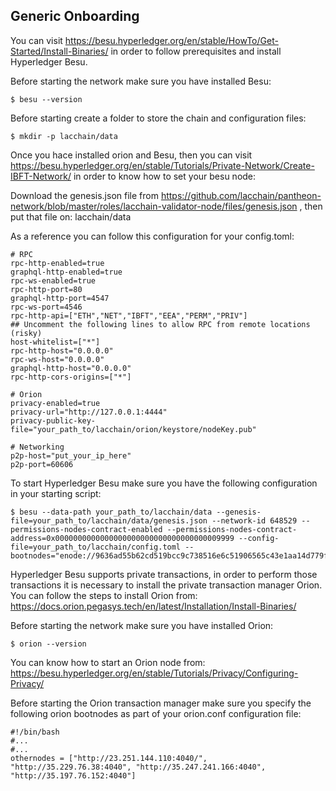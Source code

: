 ## Generic Onboarding

You can visit https://besu.hyperledger.org/en/stable/HowTo/Get-Started/Install-Binaries/ in order to follow prerequisites and install Hyperledger Besu.


Before starting the network make sure you have installed Besu:
```shell
$ besu --version
```

Before starting create a folder to store the chain and configuration files:
```shell
$ mkdir -p lacchain/data
```
Once you hace installed orion and Besu, then you can visit https://besu.hyperledger.org/en/stable/Tutorials/Private-Network/Create-IBFT-Network/ in order to know how to set your besu node:


Download the genesis.json file from  https://github.com/lacchain/pantheon-network/blob/master/roles/lacchain-validator-node/files/genesis.json , then put that file on: lacchain/data

As a reference you can follow this configuration for your config.toml:

```shell
# RPC
rpc-http-enabled=true
graphql-http-enabled=true
rpc-ws-enabled=true
rpc-http-port=80
graphql-http-port=4547
rpc-ws-port=4546
rpc-http-api=["ETH","NET","IBFT","EEA","PERM","PRIV"]
## Uncomment the following lines to allow RPC from remote locations (risky)
host-whitelist=["*"]
rpc-http-host="0.0.0.0"
rpc-ws-host="0.0.0.0"
graphql-http-host="0.0.0.0"
rpc-http-cors-origins=["*"]

# Orion
privacy-enabled=true
privacy-url="http://127.0.0.1:4444"
privacy-public-key-file="your_path_to/lacchain/orion/keystore/nodeKey.pub"

# Networking
p2p-host="put_your_ip_here"
p2p-port=60606
```

To start Hyperledger Besu make sure you have the following configuration in your starting script:
```shell
$ besu --data-path your_path_to/lacchain/data --genesis-file=your_path_to/lacchain/data/genesis.json --network-id 648529 --permissions-nodes-contract-enabled --permissions-nodes-contract-address=0x0000000000000000000000000000000000009999 --config-file=your_path_to/lacchain/config.toml --bootnodes="enode://9636ad55b62cd519bcc9c738516e6c51906565c43e1aa14d779f027f78171f245750ce524dbdec0d7945d8b49d6e550f0c9bae91b39f13fbfb668ddfb370ea85@23.251.144.110:60606","enode://fead4eeea1f1cce8bf1f3ad955d8504aaecda86a1b8850294386ebc5179e60959c208fbe8fb7294b4f7d87b1dafb4863be83096e9fca2be7c03f89e461bafa71@35.229.76.38:60606","enode://26c79b1c307a40b14f86a020590703aa60ecd20c5faca9ddfc2a2513a25c1976c3fb37dadecc18162134e408d17ae9421b22dd30f09600f288a1ce8cc37a7b29@35.247.241.166:60606","enode://916b8cc76db4a19035a352976622bf0c2185d36af83c11eabcf387372fccfb6aacb47e9ce0ba6e331436ce8fe8faa00547b1a7074d02865a0fbe42f75e3a4b06@35.197.76.152:60606"
```

Hyperledger Besu supports private transactions, in order to perform those transactions it is necessary to install the private transaction manager Orion. You can follow the steps to install Orion from: https://docs.orion.pegasys.tech/en/latest/Installation/Install-Binaries/

Before starting the network make sure you have installed Orion:
```shell
$ orion --version
```

You can know how to start an Orion node from: https://besu.hyperledger.org/en/stable/Tutorials/Privacy/Configuring-Privacy/

Before starting the Orion transaction manager make sure you specify the following orion bootnodes as part of your orion.conf configuration file:
```shell
#!/bin/bash
#...
#...
othernodes = ["http://23.251.144.110:4040/", "http://35.229.76.38:4040", "http://35.247.241.166:4040", "http://35.197.76.152:4040"]
```
